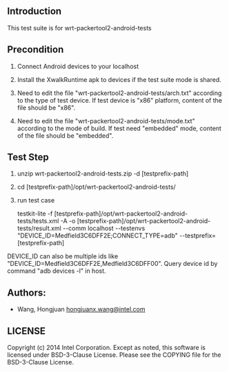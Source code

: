 ## Introduction

This test suite is for wrt-packertool2-android-tests

## Precondition

1. Connect Android devices to your localhost

2. Install the XwalkRuntime apk to devices if the test suite mode is shared.

3. Need to edit the file "wrt-packertool2-android-tests/arch.txt" according to the type of test device.
   If test device is "x86" platform, content of the file should be "x86".

4. Need to edit the file "wrt-packertool2-android-tests/mode.txt" according to the mode of build.
   If test need "embedded" mode, content of the file should be "embedded".

## Test Step

1. unzip wrt-packertool2-android-tests<version>.zip -d [testprefix-path]

2. cd [testprefix-path]/opt/wrt-packertool2-android-tests/

3. run test case

   testkit-lite -f [testprefix-path]/opt/wrt-packertool2-android-tests/tests.xml -A
   -o [testprefix-path]/opt/wrt-packertool2-android-tests/result.xml --comm localhost
   --testenvs "DEVICE_ID=Medfield3C6DFF2E;CONNECT_TYPE=adb" --testprefix=[testprefix-path]

  DEVICE_ID can also be multiple ids like "DEVICE_ID=Medfield3C6DFF2E,Medfield3C6DFF00".
  Query device id by command "adb devices -l" in host.

## Authors:

* Wang, Hongjuan <hongjuanx.wang@intel.com>

## LICENSE

Copyright (c) 2014 Intel Corporation.
Except as noted, this software is licensed under BSD-3-Clause License.
Please see the COPYING file for the BSD-3-Clause License.
